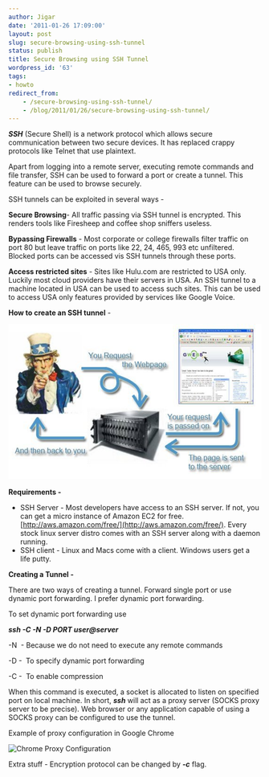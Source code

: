 ```yaml
---
author: Jigar
date: '2011-01-26 17:09:00'
layout: post
slug: secure-browsing-using-ssh-tunnel
status: publish
title: Secure Browsing using SSH Tunnel
wordpress_id: '63'
tags:
- howto
redirect_from:
    - /secure-browsing-using-ssh-tunnel/
    - /blog/2011/01/26/secure-browsing-using-ssh-tunnel/
---
```


***SSH*** (Secure Shell) is a network protocol which allows secure
communication between two secure devices. It has replaced crappy
protocols like Telnet that use plaintext.

Apart from logging into a remote server, executing remote commands
and file transfer, SSH can be used to forward a port or create a
tunnel. This feature can be used to browse securely.

SSH tunnels can be exploited in several ways -

**Secure Browsing**- All traffic passing via SSH tunnel is
encrypted. This renders tools like Firesheep and coffee shop
sniffers useless.

**Bypassing Firewalls** - Most corporate or college firewalls
filter traffic on port 80 but leave traffic on ports like 22, 24,
465, 993 etc unfiltered. Blocked ports can be accessed vis SSH
tunnels through these ports.

**Access restricted sites** - Sites like Hulu.com are restricted to
USA only. Luckily most cloud providers have their servers in USA.
An SSH tunnel to a machine located in USA can be used to access
such sites. This can be used to access USA only features provided
by services like Google Voice.

**How to create an SSH tunnel** -



![SSH Tunnel](/img/posts/archives/secure-browsing-using-ssh-tunnel/sshtunnels-1.png)

**Requirements -**

-   SSH Server - Most developers have access to an SSH server. If
    not, you can get a micro instance of Amazon EC2 for free.
    [http://aws.amazon.com/free/](http://aws.amazon.com/free/). Every
    stock linux server distro comes with an SSH server along with a
    daemon running.
-   SSH client - Linux and Macs come with a client. Windows users
    get a life putty.

**Creating a Tunnel -**

There are two ways of creating a tunnel. Forward single port or use
dynamic port forwarding. I prefer dynamic port forwarding.

To set dynamic port forwarding use

***ssh -C -N -D PORT user@server***

-N  - Because we do not need to execute any remote commands

-D -  To specify dynamic port forwarding

-C -  To enable compression

When this command is executed, a socket is allocated to listen on
specified port on local machine. In short, ***ssh*** will act as a
proxy server (SOCKS proxy server to be precise). Web browser or any
application capable of using a SOCKS proxy can be configured to use
the tunnel.

Example of proxy configuration in Google Chrome



![Chrome Proxy
Configuration](/img/posts/archives/secure-browsing-using-ssh-tunnel/sshtunnels-2.png)

Extra stuff - Encryption protocol can be changed by ***-c*** flag.

 



